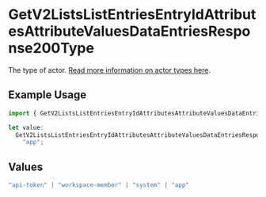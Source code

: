# GetV2ListsListEntriesEntryIdAttributesAttributeValuesDataEntriesResponse200Type

The type of actor. [Read more information on actor types here](/docs/actors).

## Example Usage

```typescript
import { GetV2ListsListEntriesEntryIdAttributesAttributeValuesDataEntriesResponse200Type } from "attio-js/models/operations";

let value:
  GetV2ListsListEntriesEntryIdAttributesAttributeValuesDataEntriesResponse200Type =
    "app";
```

## Values

```typescript
"api-token" | "workspace-member" | "system" | "app"
```